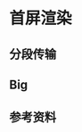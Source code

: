 <!--
 * @Description: 
 * @Author: linjy
 * @Date: 2020-02-23 23:12:13
 * @LastEditors: linjy
 -->

# 首屏渲染

## 分段传输

## Big

## 参考资料